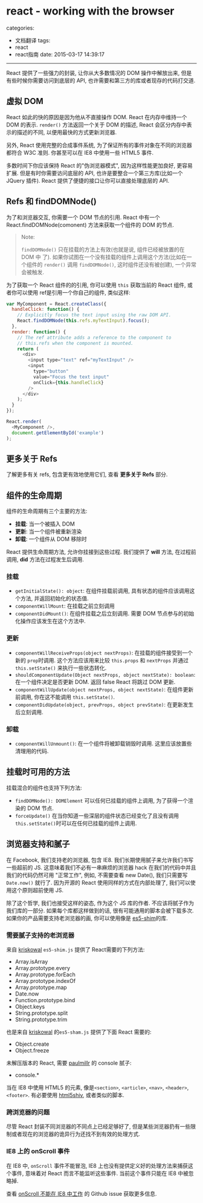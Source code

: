 # react - working with the browser
categories:
  - 文档翻译
tags:
  - react
  - react指南
date: 2015-03-17 14:39:17
---

React 提供了一些强力的封装, 让你从大多数情况的 DOM 操作中解放出来, 但是有些时候你需要访问到底层的 API, 也许需要和第三方的库或者现存的代码打交道.

<!--more-->

## 虚拟 DOM

React 如此的快的原因是因为他从不直接操作 DOM. React 在内存中维持一个 DOM 的表示. `render()` 方法返回一个关于 DOM 的描述, React 会区分内存中表示的描述的不同, 以便用最快的方式更新浏览器.

另外, React 使用完整的合成事件系统, 为了保证所有的事件对象在不同的浏览器都符合 W3C 准则. 你甚至可以在 IE8 中使用一些 HTML5 事件.

多数时间下你应该保持 React 的"伪浏览器模式", 因为这样性能更加良好, 更容易扩展. 但是有时你需要访问底层的 API, 也许是要整合一个第三方库(比如一个 JQuery 插件). React 提供了便捷的接口让你可以直接处理底层的 API.

## Refs 和 findDOMNode()

为了和浏览器交互, 你需要一个 DOM 节点的引用. React 中有一个 React.findDOMNode(comonent) 方法来获取一个组件的 DOM 的节点.

> Note:
> 
> `findDOMNode()` 只在挂载的方法上有效(也就是说, 组件已经被放置的在 DOM 中 了). 如果你试图在一个没有挂载的组件上调用这个方法(比如在一个组件的 `render()` 调用 `findDOMNode()`, 这时组件还没有被创建), 一个异常会被触发.

为了获取一个 React 组件的的引用, 你可以使用 `this` 获取当前的 React 组件, 或者你可以使用 ref是引用一个你自己的组件, 类似这样:

```javascript
var MyComponent = React.createClass({
  handleClick: function() {
    // Explicitly focus the text input using the raw DOM API.
    React.findDOMNode(this.refs.myTextInput).focus();
  },
  render: function() {
    // The ref attribute adds a reference to the component to
    // this.refs when the component is mounted.
    return (
      <div>
        <input type="text" ref="myTextInput" />
        <input
          type="button"
          value="Focus the text input"
          onClick={this.handleClick}
        />
      </div>
    );
  }
});

React.render(
  <MyComponent />,
  document.getElementById('example')
);
```

## 更多关于 Refs

了解更多有关 refs, 包含更有效地使用它们, 查看 **更多关于 Refs** 部分.

## 组件的生命周期

组件的生命周期有三个主要的方法:

- **挂载**: 当一个被插入 DOM
- **更新**: 当一个组件被重新渲染
- **卸载**: 一个组件从 DOM 移除时

React 提供生命周期方法, 允许你挂接到这些过程. 我们提供了 **will** 方法, 在过程前调用, **did** 方法在过程发生后调用.

### 挂载

- `getInitialState(): object`: 在组件挂载前调用, 具有状态的组件应该调用这个方法, 并返回初始化的状态值.
- `componentWillMount`: 在挂载之前立刻调用
- `componentDidMount()`: 在组件挂载之后立刻调用. 需要 DOM 节点参与的初始化操作应该发生在这个方法中.

### 更新

- `componentWillReceiveProps(object nextProps)`: 在挂载的组件接受到一个新的 `prop`时调用. 这个方法应该用来比较 `this.props` 和 `nextProps` 并通过 `this.setState()` 来执行一些状态转化.
- `shouldComponentUpdate(Object nextProps, object nextState): boolean`: 在一个组件决定是否更新 DOM. 返回 false React 将跳过 DOM 更新.
- `componentWillUpdate(object nextProps, object nextState)`: 在组件更新前调用, 你在这不能调用 `this.setState()`.
- `componentDidUpdate(object, prevProps, object prevState)`: 在更新发生后立刻调用.

### 卸载

- `componentWillUnmount()`: 在一个组件将被卸载销毁时调用. 这里应该放置些清理用的代码.

## 挂载时可用的方法

挂载混合的组件也支持下列方法:

- `findDOMNode(): DOMElement` 可以任何已挂载的组件上调用, 为了获得一个渲染的 DOM 节点.
- `forceUpdate()` 在当你知道一些深层的组件状态已经变化了且没有调用 `this.setState()`时可以在任何已挂载的组件上调用.

## 浏览器支持和腻子

在 Facebook, 我们支持老的浏览器, 包含 IE8. 我们长期使用腻子来允许我们书写一些超前的 JS. 这意味着我们不必有一串麻烦的浏览器 hack 在我们的代码中并且我们的代码仍然可用 "正常工作", 例如, 不需要查看 new Date(), 我们只需要写 `Date.now()` 就行了. 因为开源的 React 使用同样的方式在内部处理了, 我们可以使用这个原则超前使用 JS.

除了这个哲学, 我们也接受这样的姿态, 作为这个 JS 库的作者. 不应该将腻子作为我们库的一部分. 如果每个库都这样做到的话, 很有可能通用的脚本会被下载多次. 如果你的产品需要支持老浏览器的画, 你可以使用像是 [es5-shim](https://github.com/kriskowal/es5-shim)的库.

### 需要腻子支持的老浏览器

来自 [kriskowal](https://github.com/kriskowal/es5-shim) `es5-shim.js` 提供了 React需要的下列方法:

- Array.isArray
- Array.prototype.every
- Array.prototype.forEach
- Array.prototype.indexOf
- Array.prototype.map
- Date.now
- Function.prototype.bind
- Object.keys
- String.prototype.split
- String.prototype.trim

也是来自 [kriskowal](https://github.com/kriskowal/es5-shim) 的`es5-sham.js` 提供了下面 React 需要的:

- Object.create
- Object.freeze

未解压版本的 React, 需要 [paulmillr](https://github.com/paulmillr/console-polyfill) 的 console 腻子:

- console.*

当在 IE8 中使用 HTML5 的元素, 像是`<section>`, `<article>`, `<nav>`, `<header>`, `<footer>`. 有必要使用 [html5shiv](https://github.com/aFarkas/html5shiv), 或者类似的脚本.

### 跨浏览器的问题

尽管 React 封装不同浏览器的不同点上已经足够好了, 但是某些浏览器扔有一些限制或者现在的浏览器的诡异行为还找不到有效的处理方式.

### IE8 上的 onScroll 事件

在 IE8 中, `onScroll` 事件不能冒泡, IE8 上也没有提供定义好的处理方法来捕获这个事件, 意味着对 React 而言不能监听这些事件. 当前这个事件只能在 IE8 中被忽略掉.

查看 [onScroll 不能在 IE8 中工作](https://github.com/facebook/react/issues/631) 的 Github issue 获取更多信息.
